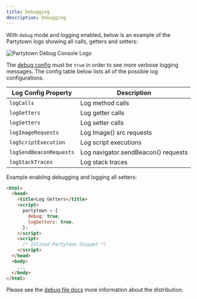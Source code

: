 ```yaml
---
title: Debugging
description: Debugging
---
```


With `debug` mode and logging enabled, below is an example of the Partytown logs showing all calls, getters and setters:

![Partytown Debug Console Logs](https://user-images.githubusercontent.com/452425/131688576-e207cb15-7ce5-4009-a358-3e3093d51957.png)

The [debug config](/configuration) must be `true` in order to see more verbose logging messages. The config table below lists all of the possible log configurations.

| Log Config Property     | Description                         |
| ----------------------- | ----------------------------------- |
| `logCalls`              | Log method calls                    |
| `logGetters`            | Log getter calls                    |
| `logSetters`            | Log setter calls                    |
| `logImageRequests`      | Log Image() src requests            |
| `logScriptExecution`    | Log script executions               |
| `logSendBeaconRequests` | Log navigator.sendBeacon() requests |
| `logStackTraces`        | Log stack traces                    |

Example enabling debugging and logging all setters:

```html
<html>
  <head>
    <title>Log Getters</title>
    <script>
      partytown = {
        debug: true,
        logGetters: true,
      };
    </script>
    <script>
      /* Inlined Partytown Snippet */
    </script>
  </head>
  <body>
    ...
  </body>
</html>
```

Please see the [debug file docs](/distribution#libdebug) more information about the distribution.
